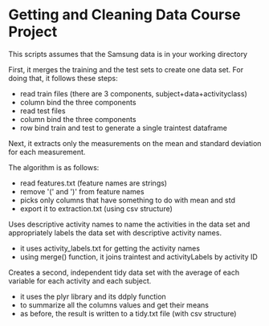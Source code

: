Getting and Cleaning Data Course Project
========================================================

This scripts assumes that the  Samsung data is in your working directory

First, it merges the training and the test sets to create one data set.
For doing that, it follows these steps:

  * read train files (there are 3 components, subject+data+activityclass)
  * column bind the three components 
  * read test files
  * column bind the three components 
  * row bind train and test to generate a single traintest dataframe 

Next, it extracts only the measurements on the mean and standard deviation for each measurement. 
  
  The algorithm is as follows:
  * read features.txt (feature names are strings)
  * remove '(' and ')' from feature names
  * picks only columns that have something to do with mean and std
  * export it to extraction.txt (using csv structure)

Uses descriptive activity names to name the activities in the data set
and appropriately labels the data set with descriptive activity names. 


   * it uses activity_labels.txt for getting the activity names
   * using merge() function, it joins traintest and activityLabels by activity ID

Creates a second, independent tidy data set with the average of each variable for each activity and each subject.

   * it uses the plyr library and its ddply function
   * to summarize all the columns values and get their means
   * as before, the result is written to a tidy.txt file (with csv structure)
   
   
